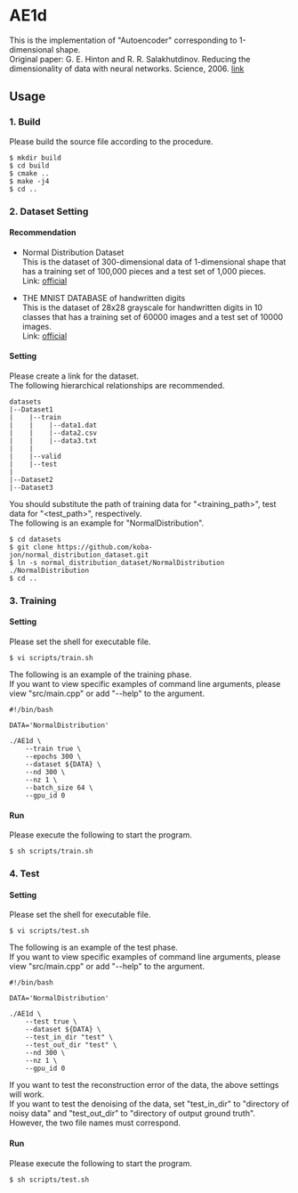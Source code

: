 # AE1d
This is the implementation of "Autoencoder" corresponding to 1-dimensional shape.<br>
Original paper: G. E. Hinton and R. R. Salakhutdinov. Reducing the dimensionality of data with neural networks. Science, 2006. [link](https://science.sciencemag.org/content/313/5786/504.abstract)

## Usage

### 1. Build
Please build the source file according to the procedure.
~~~
$ mkdir build
$ cd build
$ cmake ..
$ make -j4
$ cd ..
~~~

### 2. Dataset Setting

#### Recommendation
- Normal Distribution Dataset<br>
This is the dataset of 300-dimensional data of 1-dimensional shape that has a training set of 100,000 pieces and a test set of 1,000 pieces.<br>
Link: [official](https://github.com/koba-jon/normal_distribution_dataset)

- THE MNIST DATABASE of handwritten digits<br>
This is the dataset of 28x28 grayscale for handwritten digits in 10 classes that has a training set of 60000 images and a test set of 10000 images.<br>
Link: [official](http://yann.lecun.com/exdb/mnist/)

#### Setting

Please create a link for the dataset.<br>
The following hierarchical relationships are recommended.

~~~
datasets
|--Dataset1
|    |--train
|    |    |--data1.dat
|    |    |--data2.csv
|    |    |--data3.txt
|    |
|    |--valid
|    |--test
|
|--Dataset2
|--Dataset3
~~~

You should substitute the path of training data for "<training_path>", test data for "<test_path>", respectively.<br>
The following is an example for "NormalDistribution".
~~~
$ cd datasets
$ git clone https://github.com/koba-jon/normal_distribution_dataset.git
$ ln -s normal_distribution_dataset/NormalDistribution ./NormalDistribution
$ cd ..
~~~

### 3. Training

#### Setting
Please set the shell for executable file.
~~~
$ vi scripts/train.sh
~~~
The following is an example of the training phase.<br>
If you want to view specific examples of command line arguments, please view "src/main.cpp" or add "--help" to the argument.
~~~
#!/bin/bash

DATA='NormalDistribution'

./AE1d \
    --train true \
    --epochs 300 \
    --dataset ${DATA} \
    --nd 300 \
    --nz 1 \
    --batch_size 64 \
    --gpu_id 0
~~~

#### Run
Please execute the following to start the program.
~~~
$ sh scripts/train.sh
~~~

### 4. Test

#### Setting
Please set the shell for executable file.
~~~
$ vi scripts/test.sh
~~~
The following is an example of the test phase.<br>
If you want to view specific examples of command line arguments, please view "src/main.cpp" or add "--help" to the argument.
~~~
#!/bin/bash

DATA='NormalDistribution'

./AE1d \
    --test true \
    --dataset ${DATA} \
    --test_in_dir "test" \
    --test_out_dir "test" \
    --nd 300 \
    --nz 1 \
    --gpu_id 0
~~~
If you want to test the reconstruction error of the data, the above settings will work.<br>
If you want to test the denoising of the data, set "test_in_dir" to "directory of noisy data" and "test_out_dir" to "directory of output ground truth".<br>
However, the two file names must correspond.

#### Run
Please execute the following to start the program.
~~~
$ sh scripts/test.sh
~~~

